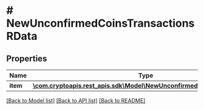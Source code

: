 # # NewUnconfirmedCoinsTransactionsRData

## Properties

Name | Type | Description | Notes
------------ | ------------- | ------------- | -------------
**item** | [**\com.cryptoapis.rest_apis.sdk\Model\NewUnconfirmedCoinsTransactionsRI**](NewUnconfirmedCoinsTransactionsRI.md) |  |

[[Back to Model list]](../../README.md#models) [[Back to API list]](../../README.md#endpoints) [[Back to README]](../../README.md)
